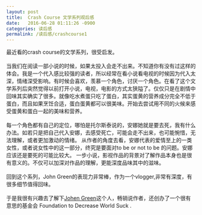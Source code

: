 ```yaml
---
layout: post
title:  Crash Course 文学系列观后感
date:   2016-06-28 01:11:26 -0900
categories: 读后感
permalink: /读后感/crashcourse1
---
```

    
    
最近看的crash course的文学系列，很受启发。<br><br>
当我们在阅读一部小说的时候，如果太投入会走不出来。不知道你有没有过这样的体会。我是一个代入感比较强的读者，所以经常在看小说看电视的时候因为代入太深，情绪深受影响。有时候会喜欢，羡慕一个角色，讨厌一个角色。在看了这个文学系列后突然觉得以前打开小说，电视，电影的方式太狭隘了。仅仅只是在剧情中回味其实确实了很多。就像吃水煮蛋只吃了蛋白，其实蛋黄的营养成分完全不低于蛋白，而且如果烹饪合适，蛋白蛋黄都可以很美味。开始去尝试用不同的火候来感受蛋黄和蛋白一起的美味和营养。<br><br>
    每一个角色都有自己的定位，哪怕是托尔斯泰说的，安娜她就是要去死，我有什么办法。如若只是把自己代入安娜，去感受死亡，可能会走不出来，也可能惋惜，无法理解，或者更加激动的情绪。 从作者的角度去看，安娜代表的爱情至上的一类女性，或者说女性中的这一部分，终究是要面对to be or not to be 的问题。安娜应该还是要死的可能比较大。
一步小说，影视作品的背景对了解作品本身也是很有意义的。不仅可以加深对作品的理解，更能深度品味其中的滋味。<br><br>
    回到这个系列，John Green的表现力非常棒，作为一个vlogger,非常有深度，有很多细节值得回味。<br><br>
    于是我很有兴趣去了解下[Johen Green](https://en.wikipedia.org/wiki/John_Green_(author))这个人，畅销说作者，还创办了一个很有意思的基金会 Foundation to Decrease World Suck . 

 